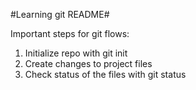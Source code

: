#Learning git  README# 

Important steps for git flows: 

1. Initialize repo with git init
2. Create changes to project files 
3. Check status of the files with git status 
 


